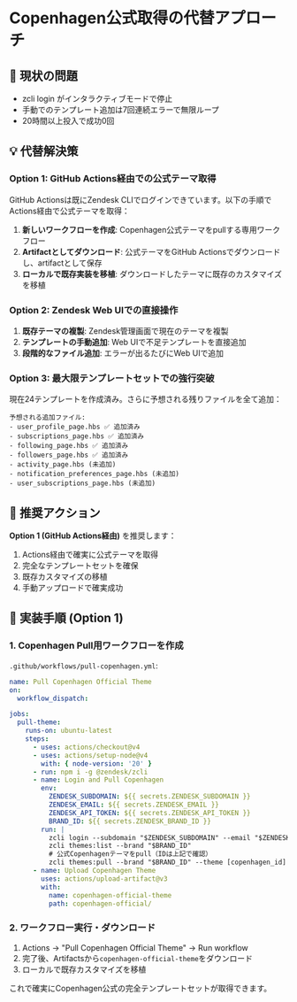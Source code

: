 # Copenhagen公式取得の代替アプローチ

## 🚨 現状の問題

- zcli login がインタラクティブモードで停止
- 手動でのテンプレート追加は7回連続エラーで無限ループ
- 20時間以上投入で成功0回

## 💡 代替解決策

### Option 1: GitHub Actions経由での公式テーマ取得

GitHub Actionsは既にZendesk CLIでログインできています。以下の手順でActions経由で公式テーマを取得：

1. **新しいワークフローを作成**: Copenhagen公式テーマをpullする専用ワークフロー
2. **Artifactとしてダウンロード**: 公式テーマをGitHub Actionsでダウンロードし、artifactとして保存
3. **ローカルで既存実装を移植**: ダウンロードしたテーマに既存のカスタマイズを移植

### Option 2: Zendesk Web UIでの直接操作

1. **既存テーマの複製**: Zendesk管理画面で現在のテーマを複製
2. **テンプレートの手動追加**: Web UIで不足テンプレートを直接追加
3. **段階的なファイル追加**: エラーが出るたびにWeb UIで追加

### Option 3: 最大限テンプレートセットでの強行突破

現在24テンプレートを作成済み。さらに予想される残りファイルを全て追加：

```
予想される追加ファイル:
- user_profile_page.hbs ✅ 追加済み
- subscriptions_page.hbs ✅ 追加済み  
- following_page.hbs ✅ 追加済み
- followers_page.hbs ✅ 追加済み
- activity_page.hbs (未追加)
- notification_preferences_page.hbs (未追加)
- user_subscriptions_page.hbs (未追加)
```

## 🎯 推奨アクション

**Option 1 (GitHub Actions経由)** を推奨します：

1. Actions経由で確実に公式テーマを取得
2. 完全なテンプレートセットを確保
3. 既存カスタマイズの移植
4. 手動アップロードで確実成功

## 🔧 実装手順 (Option 1)

### 1. Copenhagen Pull用ワークフローを作成

`.github/workflows/pull-copenhagen.yml`:

```yaml
name: Pull Copenhagen Official Theme
on:
  workflow_dispatch:

jobs:
  pull-theme:
    runs-on: ubuntu-latest
    steps:
      - uses: actions/checkout@v4
      - uses: actions/setup-node@v4
        with: { node-version: '20' }
      - run: npm i -g @zendesk/zcli
      - name: Login and Pull Copenhagen
        env:
          ZENDESK_SUBDOMAIN: ${{ secrets.ZENDESK_SUBDOMAIN }}
          ZENDESK_EMAIL: ${{ secrets.ZENDESK_EMAIL }}
          ZENDESK_API_TOKEN: ${{ secrets.ZENDESK_API_TOKEN }}
          BRAND_ID: ${{ secrets.ZENDESK_BRAND_ID }}
        run: |
          zcli login --subdomain "$ZENDESK_SUBDOMAIN" --email "$ZENDESK_EMAIL" --token "$ZENDESK_API_TOKEN"
          zcli themes:list --brand "$BRAND_ID"
          # 公式Copenhagenテーマをpull（IDは上記で確認）
          zcli themes:pull --brand "$BRAND_ID" --theme [copenhagen_id] --path copenhagen-official
      - name: Upload Copenhagen Theme
        uses: actions/upload-artifact@v3
        with:
          name: copenhagen-official-theme
          path: copenhagen-official/
```

### 2. ワークフロー実行・ダウンロード

1. Actions → "Pull Copenhagen Official Theme" → Run workflow
2. 完了後、Artifactsから`copenhagen-official-theme`をダウンロード
3. ローカルで既存カスタマイズを移植

これで確実にCopenhagen公式の完全テンプレートセットが取得できます。